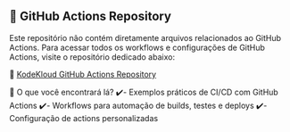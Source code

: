 ## 🚀 GitHub Actions Repository

Este repositório não contém diretamente arquivos relacionados ao GitHub Actions. Para acessar todos os workflows e configurações de GitHub Actions, visite o repositório dedicado abaixo:

🔗 [KodeKloud GitHub Actions Repository](https://github.com/JoaoXavier-AnalystM/KodeKloudGitHubActions)

📌 O que você encontrará lá?
✔️- Exemplos práticos de CI/CD com GitHub Actions
✔️- Workflows para automação de builds, testes e deploys
✔️- Configuração de actions personalizadas
